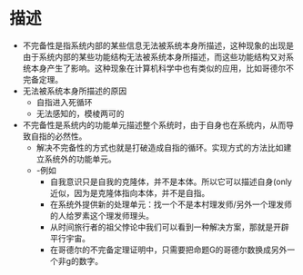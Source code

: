 # 描述

- 不完备性是指系统内部的某些信息无法被系统本身所描述，这种现象的出现是由于系统内部的某些功能结构无法被系统本身所描述，而这些功能结构又对系统本身产生了影响。这种现象在计算机科学中也有类似的应用，比如哥德尔不完备定理。
- 无法被系统本身所描述的原因
	- 自指进入死循环
	- 无法感知的，模棱两可的
- 不完备性是系统内的功能单元描述整个系统时，由于自身也在系统内，从而导致自指的必然性。
	- 解决不完备性的方式也就是打破造成自指的循环。实现方式的方法比如建立系统外的功能单元。
	- -例如
		- 自我意识只是自我的克隆体，并不是本体。所以它可以描述自身(only 近似，因为是克隆体指向本体，并不是自指。
		- 在系统外提供新的处理单元：找一个不是本村理发师/另外一个理发师的人给罗素这个理发师理头。
		- 从时间旅行者的祖父悖论中我们可以看到一种解决方案，那就是开辟平行宇宙。
		- 在哥德尔的不完备定理证明中，只需要把命题G的哥德尔数换成另外一个非g的数字。